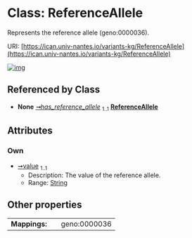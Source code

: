 
# Class: ReferenceAllele

Represents the reference allele (geno:0000036).

URI: [https://ican.univ-nantes.io/variants-kg/ReferenceAllele](https://ican.univ-nantes.io/variants-kg/ReferenceAllele)


[![img](https://yuml.me/diagram/nofunky;dir:TB/class/[SequenceAlteration]++-%20has_reference_allele%201..1>[ReferenceAllele&#124;value:string],[SequenceAlteration])](https://yuml.me/diagram/nofunky;dir:TB/class/[SequenceAlteration]++-%20has_reference_allele%201..1>[ReferenceAllele&#124;value:string],[SequenceAlteration])

## Referenced by Class

 *  **None** *[➞has_reference_allele](sequenceAlteration__has_reference_allele.md)*  <sub>1..1</sub>  **[ReferenceAllele](ReferenceAllele.md)**

## Attributes


### Own

 * [➞value](referenceAllele__value.md)  <sub>1..1</sub>
     * Description: The value of the reference allele.
     * Range: [String](types/String.md)

## Other properties

|  |  |  |
| --- | --- | --- |
| **Mappings:** | | geno:0000036 |